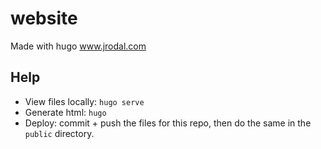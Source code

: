 # website

Made with hugo
www.jrodal.com

## Help

* View files locally: `hugo serve`
* Generate html: `hugo`
* Deploy: commit + push the files for this repo, then do the same in the `public` directory.
